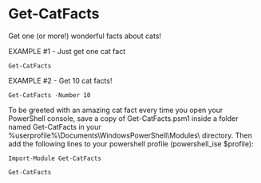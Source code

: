 # Get-CatFacts

Get one (or more!) wonderful facts about cats!

EXAMPLE #1 - Just get one cat fact

	Get-CatFacts
   
EXAMPLE #2 - Get 10 cat facts!

	Get-CatFacts -Number 10
   
To be greeted with an amazing cat fact every time you open your PowerShell console, save a copy of Get-CatFacts.psm1 inside a folder named Get-CatFacts in your %userprofile%\Documents\WindowsPowerShell\Modules\ directory. Then add the following lines to your powershell profile (powershell_ise $profile):

	Import-Module Get-CatFacts

	Get-CatFacts
